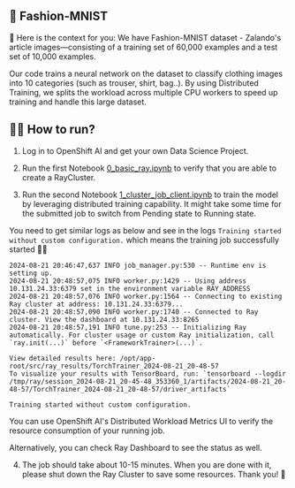 ## 👗 Fashion-MNIST 

👒 Here is the context for you: We have Fashion-MNIST dataset - Zalando's article images—consisting of a training set of 60,000 examples and a test set of 10,000 examples.

Our code trains a neural network on the dataset to classify clothing images into 10 categories (such as trouser, shirt, bag..). By using Distributed Training, we splits the workload across multiple CPU workers to speed up training and handle this large dataset.

## 🏃‍➡️ How to run?

1) Log in to OpenShift AI and get your own Data Science Project. 

2) Run the first Notebook [0_basic_ray.ipynb](./0_basic_ray.ipynb) to verify that you are able to create a RayCluster. 

3) Run the second Notebook [1_cluster_job_client.ipynb](./1_cluster_job_client.ipynb) to train the model by leveraging distributed training capability. It might take some time for the submitted job to switch from Pending state to Running state. 

You need to get similar logs as below and see in the logs `Training started without custom configuration.` which means the training job successfully started 🎉🙌

```
2024-08-21 20:46:47,637	INFO job_manager.py:530 -- Runtime env is setting up.
2024-08-21 20:48:57,075	INFO worker.py:1429 -- Using address 10.131.24.33:6379 set in the environment variable RAY_ADDRESS
2024-08-21 20:48:57,076	INFO worker.py:1564 -- Connecting to existing Ray cluster at address: 10.131.24.33:6379...
2024-08-21 20:48:57,090	INFO worker.py:1740 -- Connected to Ray cluster. View the dashboard at 10.131.24.33:8265 
2024-08-21 20:48:57,191	INFO tune.py:253 -- Initializing Ray automatically. For cluster usage or custom Ray initialization, call `ray.init(...)` before `<FrameworkTrainer>(...)`.

View detailed results here: /opt/app-root/src/ray_results/TorchTrainer_2024-08-21_20-48-57
To visualize your results with TensorBoard, run: `tensorboard --logdir /tmp/ray/session_2024-08-21_20-45-48_353360_1/artifacts/2024-08-21_20-48-57/TorchTrainer_2024-08-21_20-48-57/driver_artifacts`

Training started without custom configuration.
```

You can use OpenShift AI's Distributed Workload Metrics UI to verify the resource consumption of your running job.

Alternatively, you can check Ray Dashboard to see the status as well.
 

4) The job should take about 10-15 minutes. When you are done with it, please shut down the Ray Cluster to save some resources. Thank you! 🙏